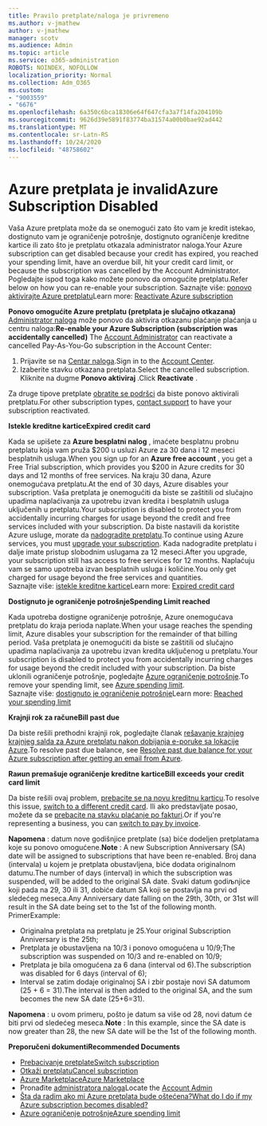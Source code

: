 ```yaml
---
title: Pravilo pretplate/naloga je privremeno
ms.author: v-jmathew
author: v-jmathew
manager: scotv
ms.audience: Admin
ms.topic: article
ms.service: o365-administration
ROBOTS: NOINDEX, NOFOLLOW
localization_priority: Normal
ms.collection: Adm_O365
ms.custom:
- "9003559"
- "6676"
ms.openlocfilehash: 6a350c6bca18306e64f647cfa3a7f14fa204109b
ms.sourcegitcommit: 9626d39e5891f83774ba31574a00b0bae92ad442
ms.translationtype: MT
ms.contentlocale: sr-Latn-RS
ms.lasthandoff: 10/24/2020
ms.locfileid: "48758602"
---
```

# <a name="azure-subscription-disabled"></a><span data-ttu-id="cfca5-102">Azure pretplata je invalid</span><span class="sxs-lookup"><span data-stu-id="cfca5-102">Azure Subscription Disabled</span></span>

<span data-ttu-id="cfca5-103">Vaša Azure pretplata može da se onemogući zato što vam je kredit istekao, dostignuto vam je ograničenje potrošnje, dostignuto ograničenje kreditne kartice ili zato što je pretplatu otkazala administrator naloga.</span><span class="sxs-lookup"><span data-stu-id="cfca5-103">Your Azure subscription can get disabled because your credit has expired, you reached your spending limit, have an overdue bill, hit your credit card limit, or because the subscription was cancelled by the Account Administrator.</span></span> <span data-ttu-id="cfca5-104">Pogledajte ispod toga kako možete ponovo da omogućite pretplatu.</span><span class="sxs-lookup"><span data-stu-id="cfca5-104">Refer below on how you can re-enable your subscription.</span></span> <span data-ttu-id="cfca5-105">Saznajte više: [ponovo aktivirajte Azure pretplatu](https://docs.microsoft.com/azure/billing/billing-subscription-become-disable?WT.mc_id=Portal-Microsoft_Azure_Support)</span><span class="sxs-lookup"><span data-stu-id="cfca5-105">Learn more: [Reactivate Azure subscription](https://docs.microsoft.com/azure/billing/billing-subscription-become-disable?WT.mc_id=Portal-Microsoft_Azure_Support)</span></span>

<span data-ttu-id="cfca5-106">**Ponovo omogućite Azure pretplatu (pretplata je slučajno otkazana)** [Administrator naloga](https://docs.microsoft.com/azure/billing/billing-subscription-transfer?WT.mc_id=Portal-Microsoft_Azure_Support#whoisaa) može ponovo da aktivira otkazanu plaćanje plaćanja u centru naloga:</span><span class="sxs-lookup"><span data-stu-id="cfca5-106">**Re-enable your Azure Subscription (subscription was accidentally cancelled)** The [Account Administrator](https://docs.microsoft.com/azure/billing/billing-subscription-transfer?WT.mc_id=Portal-Microsoft_Azure_Support#whoisaa) can reactivate a cancelled Pay-As-You-Go subscription in the Account Center:</span></span>

1. <span data-ttu-id="cfca5-107">Prijavite se na [Centar naloga](https://account.windowsazure.com/Subscriptions).</span><span class="sxs-lookup"><span data-stu-id="cfca5-107">Sign in to the [Account Center](https://account.windowsazure.com/Subscriptions).</span></span>
2. <span data-ttu-id="cfca5-108">Izaberite stavku otkazana pretplata.</span><span class="sxs-lookup"><span data-stu-id="cfca5-108">Select the cancelled subscription.</span></span> <span data-ttu-id="cfca5-109">Kliknite na dugme **Ponovo aktiviraj** .</span><span class="sxs-lookup"><span data-stu-id="cfca5-109">Click **Reactivate** .</span></span>

<span data-ttu-id="cfca5-110">Za druge tipove pretplate [obratite se podršci](https://portal.azure.com/?#blade/Microsoft_Azure_Support/HelpAndSupportBlade) da biste ponovo aktivirali pretplatu.</span><span class="sxs-lookup"><span data-stu-id="cfca5-110">For other subscription types, [contact support](https://portal.azure.com/?#blade/Microsoft_Azure_Support/HelpAndSupportBlade) to have your subscription reactivated.</span></span>

<span data-ttu-id="cfca5-111">**Istekle kreditne kartice**</span><span class="sxs-lookup"><span data-stu-id="cfca5-111">**Expired credit card**</span></span>

<span data-ttu-id="cfca5-112">Kada se upišete za **Azure besplatni nalog** , imaćete besplatnu probnu pretplatu koja vam pruža $200 u usluzi Azure za 30 dana i 12 meseci besplatnih usluga.</span><span class="sxs-lookup"><span data-stu-id="cfca5-112">When you sign up for an **Azure free account** , you get a Free Trial subscription, which provides you $200 in Azure credits for 30 days and 12 months of free services.</span></span> <span data-ttu-id="cfca5-113">Na kraju 30 dana, Azure onemogućava pretplatu.</span><span class="sxs-lookup"><span data-stu-id="cfca5-113">At the end of 30 days, Azure disables your subscription.</span></span> <span data-ttu-id="cfca5-114">Vaša pretplata je onemogućiti da biste se zaštitili od slučajno upadima naplaćivanja za upotrebu izvan kredita i besplatnih usluga uključenih u pretplatu.</span><span class="sxs-lookup"><span data-stu-id="cfca5-114">Your subscription is disabled to protect you from accidentally incurring charges for usage beyond the credit and free services included with your subscription.</span></span> <span data-ttu-id="cfca5-115">Da biste nastavili da koristite Azure usluge, morate da [nadogradite pretplatu](https://docs.microsoft.com/azure/billing/billing-upgrade-azure-subscription?WT.mc_id=Portal-Microsoft_Azure_Support).</span><span class="sxs-lookup"><span data-stu-id="cfca5-115">To continue using Azure services, you must [upgrade your subscription](https://docs.microsoft.com/azure/billing/billing-upgrade-azure-subscription?WT.mc_id=Portal-Microsoft_Azure_Support).</span></span> <span data-ttu-id="cfca5-116">Kada nadogradite pretplatu i dalje imate pristup slobodnim uslugama za 12 meseci.</span><span class="sxs-lookup"><span data-stu-id="cfca5-116">After you upgrade, your subscription still has access to free services for 12 months.</span></span> <span data-ttu-id="cfca5-117">Naplaćuju vam se samo upotreba izvan besplatnih usluga i količine.</span><span class="sxs-lookup"><span data-stu-id="cfca5-117">You only get charged for usage beyond the free services and quantities.</span></span>  
<span data-ttu-id="cfca5-118">Saznajte više: [istekle kreditne kartice](https://docs.microsoft.com/azure/billing/billing-subscription-become-disable?WT.mc_id=Portal-Microsoft_Azure_Support#your-credit-is-expired)</span><span class="sxs-lookup"><span data-stu-id="cfca5-118">Learn more: [Expired credit card](https://docs.microsoft.com/azure/billing/billing-subscription-become-disable?WT.mc_id=Portal-Microsoft_Azure_Support#your-credit-is-expired)</span></span>

<span data-ttu-id="cfca5-119">**Dostignuto je ograničenje potrošnje**</span><span class="sxs-lookup"><span data-stu-id="cfca5-119">**Spending Limit reached**</span></span>

<span data-ttu-id="cfca5-120">Kada upotreba dostigne ograničenje potrošnje, Azure onemogućava pretplatu do kraja perioda naplate.</span><span class="sxs-lookup"><span data-stu-id="cfca5-120">When your usage reaches the spending limit, Azure disables your subscription for the remainder of that billing period.</span></span> <span data-ttu-id="cfca5-121">Vaša pretplata je onemogućiti da biste se zaštitili od slučajno upadima naplaćivanja za upotrebu izvan kredita uključenog u pretplatu.</span><span class="sxs-lookup"><span data-stu-id="cfca5-121">Your subscription is disabled to protect you from accidentally incurring charges for usage beyond the credit included with your subscription.</span></span> <span data-ttu-id="cfca5-122">Da biste uklonili ograničenje potrošnje, pogledajte [Azure ograničenje potrošnje](https://docs.microsoft.com/azure/cost-management-billing/manage/spending-limit?WT.mc_id=Portal-Microsoft_Azure_Support).</span><span class="sxs-lookup"><span data-stu-id="cfca5-122">To remove your spending limit, see [Azure spending limit](https://docs.microsoft.com/azure/cost-management-billing/manage/spending-limit?WT.mc_id=Portal-Microsoft_Azure_Support).</span></span>  
<span data-ttu-id="cfca5-123">Saznajte više: [dostignuto je ograničenje potrošnje](https://docs.microsoft.com/azure/cost-management-billing/manage/subscription-disabled?WT.mc_id=Portal-Microsoft_Azure_Support#you-reached-your-spending-limit)</span><span class="sxs-lookup"><span data-stu-id="cfca5-123">Learn more: [Reached your spending limit](https://docs.microsoft.com/azure/cost-management-billing/manage/subscription-disabled?WT.mc_id=Portal-Microsoft_Azure_Support#you-reached-your-spending-limit)</span></span>

<span data-ttu-id="cfca5-124">**Krajnji rok za račune**</span><span class="sxs-lookup"><span data-stu-id="cfca5-124">**Bill past due**</span></span>

<span data-ttu-id="cfca5-125">Da biste rešili prethodni krajnji rok, pogledajte članak [rešavanje krajnjeg krajnjeg salda za Azure pretplatu nakon dobijanja e-poruke sa lokacije Azure](https://docs.microsoft.com/azure/billing/billing-azure-subscription-past-due-balance?WT.mc_id=Portal-Microsoft_Azure_Support).</span><span class="sxs-lookup"><span data-stu-id="cfca5-125">To resolve past due balance, see [Resolve past due balance for your Azure subscription after getting an email from Azure](https://docs.microsoft.com/azure/billing/billing-azure-subscription-past-due-balance?WT.mc_id=Portal-Microsoft_Azure_Support).</span></span>

<span data-ttu-id="cfca5-126">**Raиun premašuje ograničenje kreditne kartice**</span><span class="sxs-lookup"><span data-stu-id="cfca5-126">**Bill exceeds your credit card limit**</span></span>

<span data-ttu-id="cfca5-127">Da biste rešili ovaj problem, [prebacite se na novu kreditnu karticu](https://docs.microsoft.com/azure/billing/billing-how-to-change-credit-card?WT.mc_id=Portal-Microsoft_Azure_Support).</span><span class="sxs-lookup"><span data-stu-id="cfca5-127">To resolve this issue, [switch to a different credit card](https://docs.microsoft.com/azure/billing/billing-how-to-change-credit-card?WT.mc_id=Portal-Microsoft_Azure_Support).</span></span> <span data-ttu-id="cfca5-128">Ili ako predstavljate posao, možete da se [prebacite na stavku plaćanje po fakturi](https://docs.microsoft.com/azure/billing/billing-how-to-pay-by-invoice?WT.mc_id=Portal-Microsoft_Azure_Support).</span><span class="sxs-lookup"><span data-stu-id="cfca5-128">Or if you're representing a business, you can [switch to pay by invoice](https://docs.microsoft.com/azure/billing/billing-how-to-pay-by-invoice?WT.mc_id=Portal-Microsoft_Azure_Support).</span></span>

<span data-ttu-id="cfca5-129">**Napomena** : datum nove godišnjice pretplate (sa) biće dodeljen pretplatama koje su ponovo omogućene.</span><span class="sxs-lookup"><span data-stu-id="cfca5-129">**Note** : A new Subscription Anniversary (SA) date will be assigned to subscriptions that have been re-enabled.</span></span> <span data-ttu-id="cfca5-130">Broj dana (intervala) u kojem je pretplata obustavljena, biće dodata originalnom datumu.</span><span class="sxs-lookup"><span data-stu-id="cfca5-130">The number of days (interval) in which the subscription was suspended, will be added to the original SA date.</span></span> <span data-ttu-id="cfca5-131">Svaki datum godiљnjice koji pada na 29, 30 ili 31, dobiće datum SA koji se postavlja na prvi od sledećeg meseca.</span><span class="sxs-lookup"><span data-stu-id="cfca5-131">Any Anniversary date falling on the 29th, 30th, or 31st will result in the SA date being set to the 1st of the following month.</span></span>  
<span data-ttu-id="cfca5-132">Primer</span><span class="sxs-lookup"><span data-stu-id="cfca5-132">Example:</span></span>

- <span data-ttu-id="cfca5-133">Originalna pretplata na pretplatu je 25.</span><span class="sxs-lookup"><span data-stu-id="cfca5-133">Your original Subscription Anniversary is the 25th;</span></span>
- <span data-ttu-id="cfca5-134">Pretplata je obustavljena na 10/3 i ponovo omogućena u 10/9;</span><span class="sxs-lookup"><span data-stu-id="cfca5-134">The subscription was suspended on 10/3 and re-enabled on 10/9;</span></span>
- <span data-ttu-id="cfca5-135">Pretplata je bila omogućena za 6 dana (interval od 6).</span><span class="sxs-lookup"><span data-stu-id="cfca5-135">The subscription was disabled for 6 days (interval of 6);</span></span>
- <span data-ttu-id="cfca5-136">Interval se zatim dodaje originalnoj SA i zbir postaje novi SA datumom (25 + 6 = 31).</span><span class="sxs-lookup"><span data-stu-id="cfca5-136">The interval is then added to the original SA, and the sum becomes the new SA date (25+6=31).</span></span> 

<span data-ttu-id="cfca5-137">**Napomena** : u ovom primeru, pošto je datum sa više od 28, novi datum će biti prvi od sledećeg meseca.</span><span class="sxs-lookup"><span data-stu-id="cfca5-137">**Note** : In this example, since the SA date is now greater than 28, the new SA date will be the 1st of the following month.</span></span>

<span data-ttu-id="cfca5-138">**Preporučeni dokumenti**</span><span class="sxs-lookup"><span data-stu-id="cfca5-138">**Recommended Documents**</span></span>

- [<span data-ttu-id="cfca5-139">Prebacivanje pretplate</span><span class="sxs-lookup"><span data-stu-id="cfca5-139">Switch subscription</span></span>](https://docs.microsoft.com/azure/billing/billing-how-to-switch-azure-offer?WT.mc_id=Portal-Microsoft_Azure_Support)  
- [<span data-ttu-id="cfca5-140">Otkaži pretplatu</span><span class="sxs-lookup"><span data-stu-id="cfca5-140">Cancel subscription</span></span>](https://docs.microsoft.com/azure/billing/billing-how-to-cancel-azure-subscription?WT.mc_id=Portal-Microsoft_Azure_Support)  
- [<span data-ttu-id="cfca5-141">Azure Marketplace</span><span class="sxs-lookup"><span data-stu-id="cfca5-141">Azure Marketplace</span></span>](https://azuremarketplace.microsoft.com/marketplace/?source=datamarket)
- <span data-ttu-id="cfca5-142">Pronađite [administratora naloga](https://docs.microsoft.com/azure/billing/billing-subscription-transfer?WT.mc_id=Portal-Microsoft_Azure_Support#whoisaa)</span><span class="sxs-lookup"><span data-stu-id="cfca5-142">Locate the [Account Admin](https://docs.microsoft.com/azure/billing/billing-subscription-transfer?WT.mc_id=Portal-Microsoft_Azure_Support#whoisaa)</span></span>
- [<span data-ttu-id="cfca5-143">Šta da radim ako mi Azure pretplata bude oštećena?</span><span class="sxs-lookup"><span data-stu-id="cfca5-143">What do I do if my Azure subscription becomes disabled?</span></span>](https://docs.microsoft.com/azure/billing/billing-subscription-become-disable/?WT.mc_id=Portal-Microsoft_Azure_Support)
- [<span data-ttu-id="cfca5-144">Azure ograničenje potrošnje</span><span class="sxs-lookup"><span data-stu-id="cfca5-144">Azure spending limit</span></span>](https://docs.microsoft.com/azure/cost-management-billing/manage/spending-limit?WT.mc_id=Portal-Microsoft_Azure_Support)
